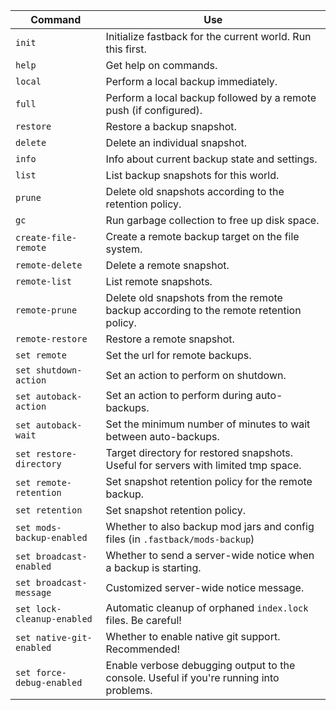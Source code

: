 
| Command                    | Use                                                                                      |
|----------------------------|------------------------------------------------------------------------------------------|
| `init`                     | Initialize fastback for the current world.  Run this first.                              |
| `help`                     | Get help on commands.                                                                    |
| `local`                    | Perform a local backup immediately.                                                      |
| `full`                     | Perform a local backup followed by a remote push (if configured).                        |
| `restore`                  | Restore a backup snapshot.                                                               |
| `delete`                   | Delete an individual snapshot.                                                           |
| `info`                     | Info about current backup state and settings.                                            |
| `list`                     | List backup snapshots for this world.                                                    |
| `prune`                    | Delete old snapshots according to the retention policy.                                  |
| `gc`                       | Run garbage collection to free up disk space.                                            |
| `create-file-remote`       | Create a remote backup target on the file system.                                        |
| `remote-delete`            | Delete a remote snapshot.                                                                |
| `remote-list`              | List remote snapshots.                                                                   |
| `remote-prune`             | Delete old snapshots from the remote backup according to the remote retention policy.    |
| `remote-restore`           | Restore a remote snapshot.                                                               |
| `set remote`               | Set the url for remote backups.                                                          |
| `set shutdown-action`      | Set an action to perform on shutdown.                                                    |
| `set autoback-action`      | Set an action to perform during auto-backups.                                            |
| `set autoback-wait`        | Set the minimum number of minutes to wait between auto-backups.                          |
| `set restore-directory`    | Target directory for restored snapshots.  Useful for servers with limited tmp space.     |
| `set remote-retention`     | Set snapshot retention policy for the remote backup.                                     |
| `set retention`            | Set snapshot retention policy.                                                           |
| `set mods-backup-enabled`  | Whether to also backup mod jars and config files (in `.fastback/mods-backup`)            |
| `set broadcast-enabled`    | Whether to send a server-wide notice when a backup is starting.                          |
| `set broadcast-message`    | Customized server-wide notice message.                                                   |
| `set lock-cleanup-enabled` | Automatic cleanup of orphaned `index.lock` files.  Be careful!                           |
| `set native-git-enabled`   | Whether to enable native git support.  Recommended!                                      |
| `set force-debug-enabled`  | Enable verbose debugging output to the console.  Useful if you're running into problems. |


